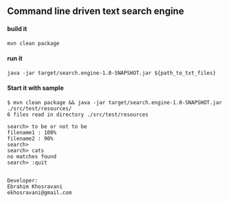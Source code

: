 ## Command line driven text search engine

#### build it 

```
mvn clean package
```

#### run it 

```
java -jar target/search.engine-1.0-SNAPSHOT.jar ${path_to_txt_files}
```


#### Start it with sample 

```
$ mvn clean package && java -jar target/search.engine-1.0-SNAPSHOT.jar ./src/test/resources/
6 files read in directory ./src/test/resources 

search> to be or not to be
filename1 : 100% 
filename2 : 90% 
search>
search> cats
no matches found 
search> :quit


```


~~~~
Developer:
Ebrahim Khosravani 
ekhosravani@gmail.com